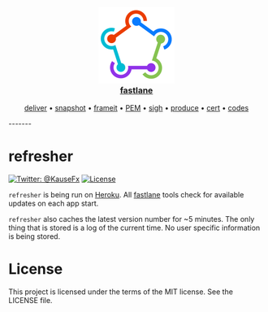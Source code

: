 <h3 align="center">
  <a href="https://github.com/KrauseFx/fastlane">
    <img src="app/assets/images/fastlane.png" width="150" />
    <br />
    fastlane
  </a>
</h3>
<p align="center">
  <a href="https://github.com/KrauseFx/deliver">deliver</a> &bull; 
  <a href="https://github.com/KrauseFx/snapshot">snapshot</a> &bull; 
  <a href="https://github.com/KrauseFx/frameit">frameit</a> &bull; 
  <a href="https://github.com/KrauseFx/pem">PEM</a> &bull; 
  <a href="https://github.com/KrauseFx/sigh">sigh</a> &bull; 
  <a href="https://github.com/KrauseFx/produce">produce</a> &bull;
  <a href="https://github.com/KrauseFx/cert">cert</a> &bull;
  <a href="https://github.com/KrauseFx/codes">codes</a>
</p>
-------

refresher
============

[![Twitter: @KauseFx](https://img.shields.io/badge/contact-@KrauseFx-blue.svg?style=flat)](https://twitter.com/KrauseFx)
[![License](http://img.shields.io/badge/license-MIT-green.svg?style=flat)](https://github.com/fastlane/refresher/blob/master/LICENSE)

`refresher` is being run on [Heroku](https://www.heroku.com/). All [fastlane](https://fastlane.tools) tools check for available updates on each app start.

`refresher` also caches the latest version number for ~5 minutes. The only thing that is stored is a log of the current time. No user specific information is being stored.

# License
This project is licensed under the terms of the MIT license. See the LICENSE file.

